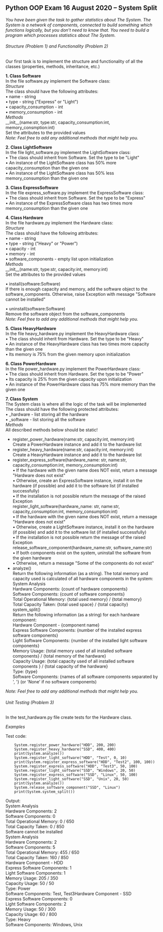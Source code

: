 ## Python OOP Exam 16 August 2020 – System Split

*You have been given the task to gather statistics about The System. The System is a network of components, connected to build something which functions logically, but you don’t need to know that. You need to build a program which processes statistics about The System.*


###### Structure (Problem 1) and Functionality (Problem 2)  
Our first task is to implement the structure and functionality of all the classes (properties, methods, inheritance, etc.)  

**1.	Class Software**  
In the file software.py implement the Software class:  
*Structure*  
The class should have the following attributes:  
•	name - string  
•	type - string ("Express" or "Light")  
•	capacity_consumption - int  
•	memory_consumption - int  
*Methods*  
\_\_init\_\_(name:str, type:str, capacity_consumption:int, memory_consmption:int)  
Set the attributes to the provided values  
*Note: Feel free to add any additional methods that might help you.*

**2.	Class LightSoftware**  
In the file light_software.py implement the LightSoftware class:  
•	The class should inherit from Software. Set the type to be "Light"  
•	An instance of the LightSoftware class has 50% more capacity_consumption than the given one  
•	An instance of the LightSoftware class has 50% less memory_consumption than the given one  

**3.	Class ExpressSoftware**  
In the file express_software.py implement the ExpressSoftware class:  
•	The class should inherit from Software. Set the type to be "Express"  
•	An instance of the ExpressSoftware class has two times more memory_consumption than the given one  

**4.	Class Hardware**  
In the file hardware.py implement the Hardware class:  
*Structure*  
The class should have the following attributes:  
•	name - string  
•	type - string ("Heavy" or "Power")  
•	capacity - int  
•	memory - int  
•	software_components - empty list upon initialization  
*Methods*  
\_\_init\_\_(name:str, type:str, capacity:int, memory:int)  
Set the attributes to the provided values  

• install(software:Software)  
If there is enough capacity and memory, add the software object to the software_components. Otherwise, raise Exception with message "Software cannot be installed"  

• uninstall(software:Software)  
Remove the software object from the software_components  
*Note: Feel free to add any additional methods that might help you.*

**5.	Class HeavyHardware**  
In the file heavy_hardware.py implement the HeavyHardware class:  
•	The class should inherit from Hardware. Set the type to be "Heavy"  
•	An instance of the HeavyHardware class has two times more capacity than the given one  
•	Its memory is 75% from the given memory upon initialization  

**6.	Class PowerHardware**  
In the file power_hardware.py implement the PowerHardware class:  
•	The class should inherit from Hardware. Set the type to be "Power"  
•	Its capacity is 25% from the given capacity upon initialization  
•	An instance of the PowerHardware class has 75% more memory than the given one  

**7.	Class System**  
The System class is where all the logic of the task will be implemented  
The class should have the following protected attributes:  
•	\_hardware - list storing all the hardware  
•	\_software - list storing all the software  
*Methods*  
All described methods below should be static!  
- register_power_hardware(name:str, capacity:int, memory:int)  
Create a PowerHardware instance and add it to the hardware list  
- register_heavy_hardware(name:str, capacity:int, memory:int)  
Create a HeavyHardware instance and add it to the hardware list  
- register_express_software(hardware_name: str, name:str, capacity_consumption:int, memory_consumption:int)  
•	If the hardware with the given name does NOT exist, return a message "Hardware does not exist"  
•	Otherwise, create an ExpressSoftware instance, install it on the hardware (if possible) and add it to the software list (if installed successfully)  
•	If the installation is not possible return the message of the raised Exception  
register_light_software(hardware_name: str, name:str, capacity_consumption:int, memory_consumption:int)  
•	If the hardware with the given name does NOT exist, return a message "Hardware does not exist"  
•	Otherwise, create a LightSoftware instance, install it on the hardware (if possible) and add it to the software list (if installed successfully)  
•	If the installation is not possible return the message of the raised Exception  
release_software_component(hardware_name:str, software_name:str)  
•	If both components exist on the system, uninstall the software from the given hardware  
•	Otherwise, return a message "Some of the components do not exist"  
- analyze()  
Return the following information (as a string). The total memory and capacity used is calculated of all hardware components in the system:  
System Analysis  
Hardware Components: {count of hardware components}  
Software Components: {count of software components}   
Total Operational Memory: {total used memory} / {total memory}  
Total Capacity Taken: {total used space} / {total capacity}  
system_split()  
Return the following information (as a string) for each hardware component:  
Hardware Component - {component name}  
Express Software Components: {number of the installed express software components}  
Light Software Components: {number of the installed light software components}  
Memory Usage: {total memory used of all installed software components} / {total memory of the hardware}  
Capacity Usage: {total capacity used of all installed software components } / {total capacity of the hardware}  
Type: {type}  
Software Components: {names of all software components separated by ', '} (or 'None' if no software components)  

*Note: Feel free to add any additional methods that might help you.*

###### Unit Testing (Problem 3)  

In the test_hardware.py file create tests for the Hardware class.

               
*Examples*

Test code:  
    
        System.register_power_hardware("HDD", 200, 200)  
        System.register_heavy_hardware("SSD", 400, 400)  
        print(System.analyze())  
        System.register_light_software("HDD", "Test", 0, 10)  
        print(System.register_express_software("HDD", "Test2", 100, 100))  
        System.register_express_software("HDD", "Test3", 50, 100)  
        System.register_light_software("SSD", "Windows", 20, 50)  
        System.register_express_software("SSD", "Linux", 50, 100)  
        System.register_light_software("SSD", "Unix", 20, 50)  
        print(System.analyze())  
        System.release_software_component("SSD", "Linux")  
        print(System.system_split())  
        
Output:  
        System Analysis  
        Hardware Components: 2  
        Software Components: 0  
        Total Operational Memory: 0 / 650  
        Total Capacity Taken: 0 / 850  
        Software cannot be installed  
        System Analysis  
        Hardware Components: 2  
        Software Components: 5  
        Total Operational Memory: 455 / 650  
        Total Capacity Taken: 160 / 850  
        Hardware Component - HDD  
        Express Software Components: 1  
        Light Software Components: 1  
        Memory Usage: 205 / 350  
        Capacity Usage: 50 / 50  
        Type: Power  
        Software Components: Test, Test3Hardware Component - SSD  
        Express Software Components: 0  
        Light Software Components: 2  
        Memory Usage: 50 / 300  
        Capacity Usage: 60 / 800  
        Type: Heavy  
        Software Components: Windows, Unix  



